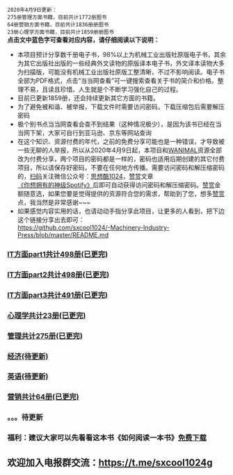 `2020年4月9日更新：`<br>
`275册管理方面书籍，目前共计1772册图书`<br>
`64册营销方面书籍，目前共计1836册册图书`<br>
`23册心理学方面书籍，目前共计1859册册图书`<br>
**点击文中蓝色字可查看对应内容，请仔细阅读以下说明：**
* 本项目预计分享数千册电子书，98%以上为机械工业出版社原版电子书，其余为其它出版社出版的一些经典外文读物的原版译本电子书，外文译本读物大多为扫描版，可能没有机械工业出版社原版工整清晰，不过不影响阅读。电子书全部为PDF格式，点击“当当网查看”可一键搜索查看关于书的简介和价格。整理不易，且读且珍惜。人生就是个不断学习强化自己的过程。
* 目前已更新1859册，还会持续更新其它方面的书籍。
* 为了避免被和谐、被举报，下载文件时需要访问密码，下载压缩包后需要解压密码
* 极个别书点当当网查看会查不到结果（这种情况极少），是因为该书已经在当当网下架，大家可自行到亚马逊、京东等网站查询
* 在这个知识、资源付费的年代，之前的免费分享可能也是一种错误，才导致被一些无聊的人举报，所以从2020年4月9日起，本项目和[WANIMAL](https://github.com/sxcool1024/WANIMAL-1983/blob/master/README.md)资源全部改为付费分享，两个项目的密码都是一样的，密码也适用后期创建的其它付费项目，所以请保存好密码，不要在任何地方传播。需要访问密码和解压缩密码的，[扫码](https://www.nsaimg.com/2020/04/08/5e8deb61f2b73.jpg)关注微信公众号：[思想酷1024](https://www.nsaimg.com/2020/04/08/5e8deb61f2b73.jpg)，[赞赏](https://www.nsaimg.com/2020/04/09/5e8e926b73724.jpg)文章[《你想拥有的神级Spotify》](http://mp.weixin.qq.com/s?__biz=MzI5NDQ3ODA3NA==&mid=100000094&idx=1&sn=cea0fe244b2aac7b13bbb8a0887f1406&chksm=6c6308cb5b1481dd0ff631786134a7f3209d95164bc58cd51fb7f4cc2d12176148cf40ec735d#rd)后即可自动获得访问密码和解压缩密码。[赞赏](https://www.nsaimg.com/2020/04/09/5e8e926b73724.jpg)金额随意选，如果您要是觉得提供的资源符合您的需求，帮助到了您，想多[赞赏](https://www.nsaimg.com/2020/04/09/5e8e926b73724.jpg)点，我当然是非常感谢~~~
* 如果感觉内容实用的话，也请动动手指分享此项目，让更多的人看到，把下边这个链接分享出去即可：<br>
https://github.com/sxcool1024/-Machinery-Industry-Press/blob/master/README.md
### [IT方面part1共计498册(已更完)](/IT方面图书/part1.md)
### [IT方面part2共计498册(已更完)](/IT方面图书/part2.md)
### [IT方面part3共计491册(已更完)](/IT方面图书/part3.md)
### [心理学共计23册(已更完)](/心理/README.md)
### [管理共计275册(已更完)](/管理/README.md)
### [经济(待更新)](/经济/README.md)
### [英语(待更新)](/英语/README.md)
### [营销共计64册(已更完)](/营销/README.md)
### 。。。待更新
### 福利：建议大家可以先看看这本书《如何阅读一本书》[免费下载](https://www.lanzous.com/ib5zdti)
## 欢迎加入电报群交流：https://t.me/sxcool1024g

